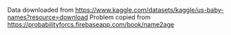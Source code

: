 Data downloaded from https://www.kaggle.com/datasets/kaggle/us-baby-names?resource=download
Problem copied from https://probabilityforcs.firebaseapp.com/book/name2age
